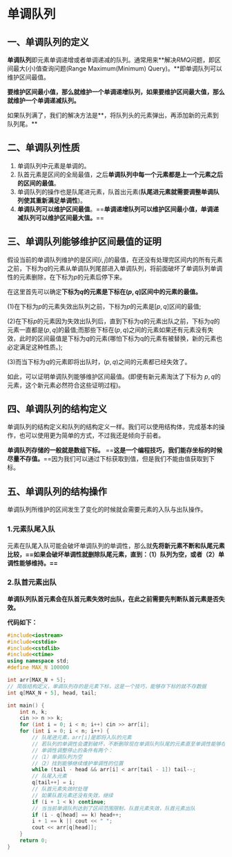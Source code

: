 # 单调队列

##  一、单调队列的定义

**单调队列**即元素单调递增或者单调递减的队列。通常用来**解决$RMQ$问题，即区间最大(小)值查询问题(Range Maximum(Minimum) Query)。**即单调队列可以维护区间最值。

**要维护区间最小值，那么就维护一个单调递增队列，如果要维护区间最大值，那么就维护一个单调递减队列。**

如果队列满了，我们的解决方法是**，将队列头的元素弹出，再添加新的元素到队列尾。**

## 二、单调队列性质

1. 单调队列中元素是单调的。
2. 队首元素是区间的全局最值，之后**单调队列中每一个元素都是上一个元素之后的区间的最值**。
3. 单调队列的操作也是队尾进元素，队首出元素(**队尾进元素就需要调整单调队列使其重新满足单调性**)。
4. **单调队列可以维护区间最值**。==**单调递增队列可以维护区间最小值，单调递减队列可以维护区间最大值。**==



## 三、单调队列能够维护区间最值的证明

假设当前的单调队列维护的是区间$[i,j]$的最值，在还没有处理完区间内的所有元素之前，下标为$q$的元素从单调队列尾部进入单调队列，将前面破坏了单调队列单调性的元素删除，在下标为$p$的元素后停下来。

在这里首先可以确定**下标为$q$的元素是下标在$(p,q$]区间中的元素的最值。**

(1)在下标为$p$的元素失效出队列之前，下标为$p$的元素是$[p,q]$区间的最值;

(2)在下标$p$的元素因为失效出队列后，直到下标为$q$的元素出队之前，下标为$q$的元素一直都是$(p,q]$的最值;而那些下标在$(p,q)$之间的元素如果还有元素没有失效，此时的区间最值是下标为$q$的元素(哪怕下标为q的元素有被替换，新的元素也必定满足这种性质。);

(3)而当下标为$q$的元素即将出队时，$(p,q)$之间的元素都已经失效了。

如此，可以证明单调队列能够维护区间最值。(即便有新元素淘汰了下标为 $p,q$的元素，这个新元素必然符合这些证明过程)。



## 四、单调队列的结构定义

单调队列的结构定义和队列的结构定义一样。我们可以使用结构体，完成基本的操作，也可以使用更为简单的方式，不过我还是倾向于前者。

**单调队列存储的一般就是数组下标。** ==**这是一个编程技巧，我们能存坐标的时候尽量不存值。**==因为我们可以通过下标获取到值，但是我们不能由值获取到下标。



## 五、单调队列的结构操作

单调队列所维护的区间发生了变化的时候就会需要元素的入队与出队操作。



### 1.元素队尾入队

元素在队尾入队可能会破坏单调队列的单调性，那么就**先将新元素不断和队尾元素比较，==如果会破坏单调性就删除队尾元素，直到：（1）队列为空，或者（2）单调性能够维持。==**



### 2.队首元素出队

**单调队列队首元素会在队首元素失效时出队，在此之前需要先判断队首元素是否失效。**



**代码如下：**

```c++
#include<iostream>
#include<cstdio>
#include<cstdlib>
#include<ctime>
using namespace std;
#define MAX_N 100000

int arr[MAX_N + 5];
// 简版结构定义，单调队列存的是元素下标，这是一个技巧，能够存下标的就不存数据
int q[MAX_N + 5], head, tail;

int main() {
    int n, k;
    cin >> n >> k;
    for (int i = 0; i < n; i++) cin >> arr[i];
    for (int i = 0; i < n; i++) {
        // 队尾进元素，arr[i]是即将入队的元素
        // 若队列的单调性会遭到破坏，不断删除现在单调队列队尾的元素直至单调性能够在arr[i]入队后依旧保持
        // 单调性调整停止的条件有两个：
        //（1）单调队列为空
        //（2）找到能够继续维护单调性的位置
        while (tail - head && arr[i] < arr[tail - 1]) tail--;
        // 队尾入元素
        q[tail++] = i;
        // 队首元素失效时处理
        // 如果队首元素还没有失效，继续
        if (i + 1 < k) continue;
        // 当当前单调队列达到了区间范围限制，队首元素失效，队首元素出队
        if (i - q[head] == k) head++;
        i + 1 == k || cout << " ";
        cout << arr[q[head]];
    }
    return 0;
}
```





